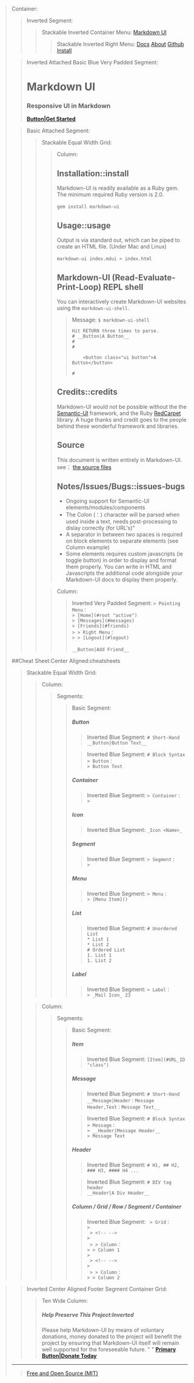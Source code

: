 > Container:
> > Inverted Segment:
> > > Stackable Inverted Container Menu:
> > > [Markdown UI](http：//jjuliano.github.io/markdown-ui "active basic")
> > > > Stackable Inverted Right Menu:
> > > > [Docs](docs/toc.html)
> > > > [About](about.html)
> > > > [Github](https：//github.com/jjuliano/markdown-ui)
> > > > [Install](#install)
>
> <!-- -->
> > Inverted Attached Basic Blue Very Padded Segment:
> > # Markdown UI
> > ### Responsive UI in Markdown
> > [__Button|Get Started__](docs/toc.html)
>
> <!-- -->
> > Basic Attached Segment:
> > > Stackable Equal Width Grid:
> > > > Column:
> > > > ## Installation::install
> > > > Markdown-UI is readily available as a Ruby gem. The minimum required Ruby version is 2.0. <br /> <br />
> > > > ```gem install markdown-ui```
> > > >
> > > > ## Usage::usage
> > > > Output is via standard out, which can be piped to create an HTML file. (Under Mac and Linux) <br /> <br />
> > > > ```markdown-ui index.mdui > index.html```
> > > >
> > > > ## Markdown-UI (Read-Evaluate-Print-Loop) REPL shell
> > > > You can interactively create Markdown-UI websites using the `markdown-ui-shell`.
> > > > > Message:
> > > > > ```$ markdown-ui-shell``` <br />
> > > > > ``` ``` <br />
> > > > > ```Hit RETURN three times to parse.``` <br />
> > > > > ```# __Button|A Button__``` <br />
> > > > > ```# ``` <br />
> > > > > ```# ``` <br />
> > > > > ``` ``` <br />
> > > > > ```    <button class="ui button">A Button</button>``` <br />
> > > > > ``` ``` <br />
> > > > > ```# ```
> > > >
> > > > ## Credits::credits
> > > > Markdown-UI would not be possible without the the [Semantic-UI](http：//www.semantic-ui.com) framework, and the Ruby [RedCarpet](https：//github.com/vmg/redcarpet) library. A huge thanks and credit goes to the people behind these wonderful framework and libraries.
> > > >
> > > > ## Source
> > > > This document is written entirely in Markdown-UI. see： [the source files](https：//github.com/jjuliano/markdown-ui/tree/master/website)
> > > >
> > > > ## Notes/Issues/Bugs::issues-bugs
> > > >
> > > > * Ongoing support for Semantic-UI elements/modules/components
> > > > * The Colon (：) character will be parsed when used inside a text, needs post-processing to dislay correctly (for URL's)"
> > > > * A separator in between two spaces is required on block elements to separate elements (see Column example)
> > > > * Some elements requires custom javascripts (ie toggle button) in order to display and format them properly. You can write in HTML and Javascripts the additional code alongside your Markdown-UI docs to display them properly.
> > > >
> > >
> > > <!-- -->
> > > > Column:
> > > > > Inverted Very Padded Segment:
> > > > > ```> Pointing Menu：``` <br />
> > > > > ```> [Home](#root "active")``` <br />
> > > > > ```> [Messages](#messages)``` <br />
> > > > > ```> [Friends](#friends)``` <br />
> > > > > ```> > Right Menu：``` <br />
> > > > > ```> > [Logout](#logout)``` <br />
> > > > > <br />
> > > > > ```__Button|Add Friend__```
>
> <!-- -->
> ##Cheat Sheet:Center Aligned:cheatsheets
> > Stackable Equal Width Grid:
> > > Column:
> > > > Segments:
> > > > > Basic Segment:
> > > > > ##### Button
> > > > > > Inverted Blue Segment:
> > > > > > ``` # Short-Hand ``` <br />
> > > > > > ``` __Button|Button Text__ ```
> > > > >
> > > > > <!-- -->
> > > > > > Inverted Blue Segment:
> > > > > > ``` # Block Syntax ``` <br />
> > > > > > ``` > Button： ``` <br />
> > > > > > ``` > Button Text ``` <br />
> > > > >
> > > > > <!-- -->
> > > > > ##### Container
> > > > > > Inverted Blue Segment:
> > > > > > ``` > Container： ``` <br />
> > > > > > ``` > ``` <br />
> > > > >
> > > > > <!-- -->
> > > > > ##### Icon
> > > > > > Inverted Blue Segment:
> > > > > > ``` _Icon <Name>_ ``` <br />
> > > > >
> > > > > <!-- -->
> > > > > ##### Segment
> > > > > > Inverted Blue Segment:
> > > > > > ``` > Segment： ``` <br />
> > > > > > ``` > ``` <br />
> > > > >
> > > > > <!-- -->
> > > > > ##### Menu
> > > > > > Inverted Blue Segment:
> > > > > > ``` > Menu： ``` <br />
> > > > > > ``` > [Menu Item]() ``` <br />
> > > > >
> > > > > <!-- -->
> > > > > ##### List
> > > > > > Inverted Blue Segment:
> > > > > > ``` # Unordered List ``` <br />
> > > > > > ``` * List 1 ``` <br />
> > > > > > ``` * List 2 ``` <br />
> > > > > > ``` # Ordered List ``` <br />
> > > > > > ``` 1. List 1 ``` <br />
> > > > > > ``` 1. List 2 ``` <br />
> > > > >
> > > > > <!-- -->
> > > > > ##### Label
> > > > > > Inverted Blue Segment:
> > > > > > ``` > Label： ``` <br />
> > > > > > ``` > _Mail Icon_ 23 ``` <br />
> >
> > <!-- --> 
> > > Column:
> > > > Segments:
> > > > > Basic Segment:
> > > > > ##### Item
> > > > > > Inverted Blue Segment:
> > > > > > ``` [Item](#URL_ID "class") ``` <br />
> > > > >
> > > > > <!-- -->
> > > > > ##### Message
> > > > > > Inverted Blue Segment:
> > > > > > ``` # Short-Hand ``` <br />
> > > > > > ``` __Message|Header：Message Header,Text：Message Text__ ``` <br />
> > > > >
> > > > > <!-- -->
> > > > > > Inverted Blue Segment:
> > > > > > ``` # Block Syntax ``` <br />
> > > > > > ``` > Message： ``` <br />
> > > > > > ``` > __Header|Message Header__ ``` <br />
> > > > > > ``` > Message Text ``` <br />
> > > > >
> > > > > <!-- -->
> > > > > ##### Header
> > > > > > Inverted Blue Segment:
> > > > > > ``` # H1, ## H2, ### H3, #### H4 ... ``` <br />
> > > > >
> > > > > <!-- -->
> > > > > > Inverted Blue Segment:
> > > > > > ``` # DIV tag header ``` <br />
> > > > > > ``` __Header|A Div Header__ ``` <br />
> > > > >
> > > > > <!-- -->
> > > > > ##### Column / Grid / Row / Segment / Container
> > > > > > Inverted Blue Segment:
> > > > > > ``` > Grid：``` <br />
> > > > > > ``` > ``` <br />
> > > > > > ``` > <!-- -->``` <br />
> > > > > > ``` > ``` <br />
> > > > > > ``` > > Column：``` <br />
> > > > > > ``` > > Column 1 ``` <br />
> > > > > > ``` > ``` <br />
> > > > > > ``` > <!-- -->``` <br />
> > > > > > ``` > ``` <br />
> > > > > > ``` > > Column：``` <br />
> > > > > > ``` > > Column 2 ``` <br />

>
> <!-- -->
> > Inverted Center Aligned Footer Segment Container Grid:
> > > Ten Wide Column:
> > > ##### Help Preserve This Project:Inverted
> > > Please help Markdown-UI by means of voluntary donations, money donated to the project will benefit the project by ensuring that Markdown-UI itself will remain well supported for the foreseeable future.
> > > " "
> > > [__Primary Button|Donate Today__](PAYPAL_BUTTON)
> ____
> > [Free and Open Source (MIT)](http：//markdown-ui.mit-license.org)